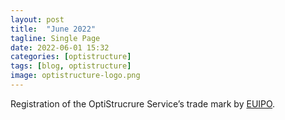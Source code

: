 ```yaml
---
layout: post
title:  "June 2022"
tagline: Single Page
date: 2022-06-01 15:32
categories: [optistructure]
tags: [blog, optistructure]
image: optistructure-logo.png
---
```


Registration of the OptiStrucrure Service’s trade mark by <a href="https://euipo.europa.eu/eSearch/#basic/1+1+1+1/Optistructure" target="_blank">EUIPO</a>.
